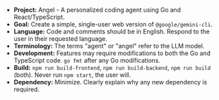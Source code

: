 - **Project:** Angel - A personalized coding agent using Go and React/TypeScript.
- **Goal:** Create a simple, single-user web version of `@google/gemini-cli`.
- **Language:** Code and comments should be in English. Respond to the user in their requested language.
- **Terminology:** The terms "agent" or "angel" refer to the LLM model.
- **Development:** Features may require modifications to both the Go and TypeScript code. `go fmt` after any Go modifications.
- **Build:** `npm run build-frontend`, `npm run build-backend`, `npm run build` (both). Never run `npm start`, the user will.
- **Dependency:** Minimize. Clearly explain why any new dependency is required.
